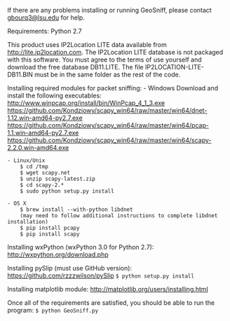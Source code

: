 If there are any problems installing or running GeoSniff, please contact gbourq3@lsu.edu for help.

Requirements:
Python 2.7

This product uses IP2Location LITE data available from http://lite.ip2location.com.
The IP2Location LITE database is not packaged with this software. You must agree to the terms of use yourself
and download the free database DB11.LITE. The file IP2LOCATION-LITE-DB11.BIN must be in the same folder as
the rest of the code.

Installing required modules for packet sniffing:
	- Windows
		Download and install the following executables:
			http://www.winpcap.org/install/bin/WinPcap_4_1_3.exe
			https://github.com/Kondziowy/scapy_win64/raw/master/win64/dnet-1.12.win-amd64-py2.7.exe
			https://github.com/Kondziowy/scapy_win64/raw/master/win64/pcap-1.1.win-amd64-py2.7.exe
			https://github.com/Kondziowy/scapy_win64/raw/master/win64/scapy-2.2.0.win-amd64.exe

	- Linux/Unix
		$ cd /tmp
		$ wget scapy.net
		$ unzip scapy-latest.zip
		$ cd scapy-2.*
		$ sudo python setup.py install

	- OS X
		$ brew install --with-python libdnet
		(may need to follow additional instructions to complete libdnet installation)
		$ pip install pcapy
		$ pip install scapy

Installing wxPython (wxPython 3.0 for Python 2.7):
	http://wxpython.org/download.php

Installing pySlip (must use GitHub version):
	https://github.com/rzzzwilson/pySlip
	`$ python setup.py install`

Installing matplotlib module:
	http://matplotlib.org/users/installing.html

Once all of the requirements are satisfied, you should be able to run the program:
`$ python GeoSniff.py`